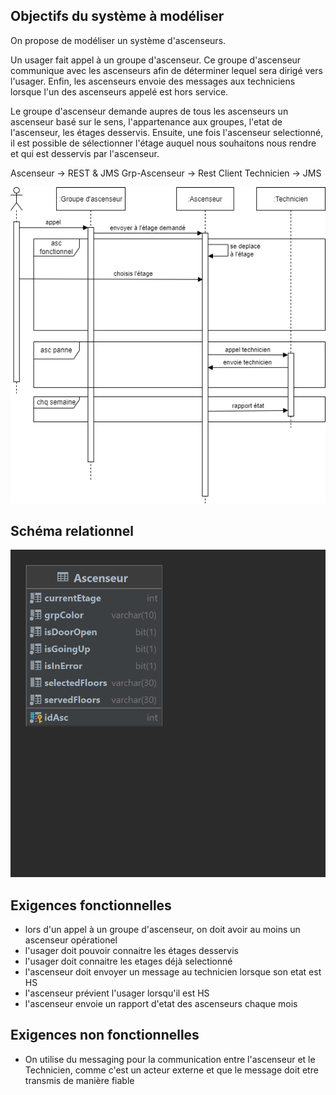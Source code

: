 ## Objectifs du système à modéliser

On propose de modéliser un système d'ascenseurs.

Un usager fait appel à un groupe d'ascenseur.
Ce groupe d'ascenseur communique avec les ascenseurs afin de déterminer lequel sera dirigé vers l'usager.
Enfin, les ascenseurs envoie des messages aux techniciens lorsque l'un des ascenseurs appelé est hors service.

Le groupe d'ascenseur demande aupres de tous les ascenseurs un ascenseur basé sur le sens, l'appartenance aux groupes, l'etat de l'ascenseur, les étages desservis.
Ensuite, une fois l'ascenseur selectionné, il est possible de sélectionner l'étage auquel nous souhaitons nous rendre et qui est desservis par l'ascenseur.

Ascenseur -> REST & JMS
Grp-Ascenseur -> Rest Client
Technicien -> JMS

![](Ascenseur.png)

## Schéma relationnel

![](schema.png)

## Exigences fonctionnelles

* lors d'un appel à un groupe d'ascenseur, on doit avoir au moins un ascenseur opérationel
* l'usager doit pouvoir connaitre les étages desservis
* l'usager doit connaitre les etages déjà selectionné 
* l'ascenseur doit envoyer un message au technicien lorsque son etat est HS
* l'ascenseur prévient l'usager lorsqu'il est HS
* l'ascenseur envoie un rapport d'etat des ascenseurs chaque mois

## Exigences non fonctionnelles

* On utilise du messaging pour la communication entre l'ascenseur et le Technicien, comme c'est un acteur externe et que le message doit etre transmis de manière fiable
